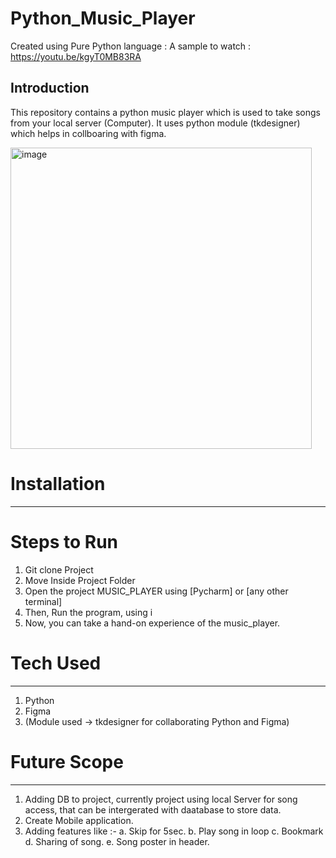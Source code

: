 # Python_Music_Player
Created using Pure Python language : 
A sample to watch : https://youtu.be/kgyT0MB83RA

Introduction
----------------------------------------------------------------------------
This repository contains a python music player which is used to take songs from 
your local server (Computer).
It uses python module (tkdesigner) which helps in collboaring with figma.

<img width="482" alt="image" src="https://user-images.githubusercontent.com/73271016/161411210-783df283-9e2e-4494-ae81-11ae5c2edebb.png">

# Installation
_____________________________________________________________________________
# Steps to Run
1. Git clone Project
2. Move Inside Project Folder
3. Open the project MUSIC_PLAYER using [Pycharm] or [any other terminal]
4. Then, Run the program, using <img width="14" alt="image" src="https://user-images.githubusercontent.com/73271016/161411405-61a92258-c023-4d61-b3e9-a3478de85d45.png">
5. Now, you can take a hand-on experience of the music_player.

# Tech Used
______________________________________________________________________________
1. Python
2. Figma
3. (Module used -> tkdesigner for collaborating Python and Figma)

# Future Scope
______________________________________________________________________________
1. Adding DB to project, currently project using local Server for song access, that 
can be intergerated with daatabase to store data.
2. Create Mobile application.
3. Adding features like :- 
  a. Skip for 5sec.
  b. Play song in loop
  c. Bookmark
  d. Sharing of song.
  e. Song poster in header.

